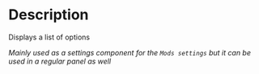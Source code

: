 # Description
Displays a list of options

_Mainly used as a settings component for the `Mods settings` but it can be used in a regular panel as well_